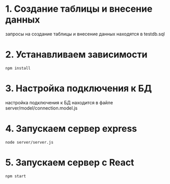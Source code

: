 # 1. Создание таблицы и внесение данных

запросы на создание таблицы и внесение данных находятся в testdb.sql

# 2. Устанавливаем зависимости

`npm install`

# 3. Настройка подключения к БД

настройка подключения к БД находится в файле server/model/connection.model.js

# 4. Запускаем сервер express

`node server/server.js`

# 5. Запускаем сервер с React

`npm start`
